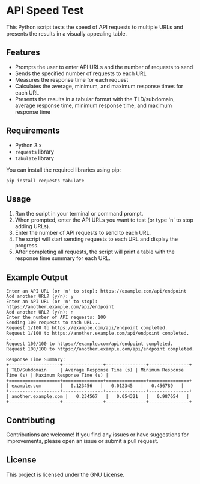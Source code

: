 # API Speed Test

This Python script tests the speed of API requests to multiple URLs and presents the results in a visually appealing table.

## Features

- Prompts the user to enter API URLs and the number of requests to send
- Sends the specified number of requests to each URL
- Measures the response time for each request
- Calculates the average, minimum, and maximum response times for each URL
- Presents the results in a tabular format with the TLD/subdomain, average response time, minimum response time, and maximum response time

## Requirements

- Python 3.x
- `requests` library
- `tabulate` library

You can install the required libraries using pip:
```
pip install requests tabulate
```

## Usage

1. Run the script in your terminal or command prompt.
2. When prompted, enter the API URLs you want to test (or type 'n' to stop adding URLs).
3. Enter the number of API requests to send to each URL.
4. The script will start sending requests to each URL and display the progress.
5. After completing all requests, the script will print a table with the response time summary for each URL.

## Example Output
```
Enter an API URL (or 'n' to stop): https://example.com/api/endpoint
Add another URL? (y/n): y
Enter an API URL (or 'n' to stop): https://another.example.com/api/endpoint
Add another URL? (y/n): n
Enter the number of API requests: 100
Sending 100 requests to each URL...
Request 1/100 to https://example.com/api/endpoint completed.
Request 1/100 to https://another.example.com/api/endpoint completed.
...
Request 100/100 to https://example.com/api/endpoint completed.
Request 100/100 to https://another.example.com/api/endpoint completed.

Response Time Summary:
+-------------------+---------------+---------------+---------------+
| TLD/Subdomain     | Average Response Time (s) | Minimum Response Time (s) | Maximum Response Time (s) |
+===================+===============+===============+===============+
| example.com       |   0.123456   |   0.012345   |   0.456789   |
+-------------------+---------------+---------------+---------------+
| another.example.com |   0.234567   |   0.054321   |   0.987654   |
+-------------------+---------------+---------------+---------------+
```
## Contributing

Contributions are welcome! If you find any issues or have suggestions for improvements, please open an issue or submit a pull request.

## License

This project is licensed under the GNU License.
